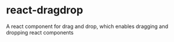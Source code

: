 # react-dragdrop

A react component for drag and drop, which enables dragging and dropping react components
